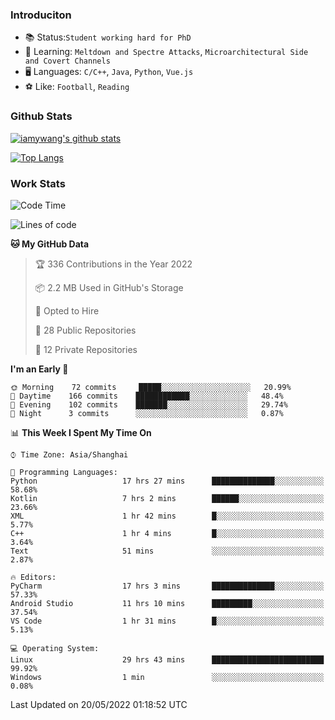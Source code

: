 ### Introduciton

- 📚 Status:`Student working hard for PhD`
- 🔎 Learning: `Meltdown and Spectre Attacks`, `Microarchitectural Side and Covert Channels`
- 🖥️ Languages: `C/C++`, `Java`, `Python`, `Vue.js`
- ⚽ Like: `Football`, `Reading`

### Github Stats

[![iamywang's github stats](https://github-readme-stats.vercel.app/api?username=iamywang&count_private=true&show_icons=true)]()

[![Top Langs](https://github-readme-stats.vercel.app/api/top-langs/?username=iamywang&layout=compact)]()

### Work Stats

<!--START_SECTION:waka-->
![Code Time](http://img.shields.io/badge/Code%20Time-333%20hrs%207%20mins-blue)

![Lines of code](https://img.shields.io/badge/From%20Hello%20World%20I%27ve%20Written--40%20Thousand%20lines%20of%20code-blue)

**🐱 My GitHub Data** 

> 🏆 336 Contributions in the Year 2022
 > 
> 📦 2.2 MB Used in GitHub's Storage 
 > 
> 💼 Opted to Hire
 > 
> 📜 28 Public Repositories 
 > 
> 🔑 12 Private Repositories  
 > 
**I'm an Early 🐤** 

```text
🌞 Morning    72 commits     █████░░░░░░░░░░░░░░░░░░░░   20.99% 
🌆 Daytime    166 commits    ████████████░░░░░░░░░░░░░   48.4% 
🌃 Evening    102 commits    ███████░░░░░░░░░░░░░░░░░░   29.74% 
🌙 Night      3 commits      ░░░░░░░░░░░░░░░░░░░░░░░░░   0.87%

```


📊 **This Week I Spent My Time On** 

```text
⌚︎ Time Zone: Asia/Shanghai

💬 Programming Languages: 
Python                   17 hrs 27 mins      ██████████████░░░░░░░░░░░   58.68% 
Kotlin                   7 hrs 2 mins        ██████░░░░░░░░░░░░░░░░░░░   23.66% 
XML                      1 hr 42 mins        █░░░░░░░░░░░░░░░░░░░░░░░░   5.77% 
C++                      1 hr 4 mins         █░░░░░░░░░░░░░░░░░░░░░░░░   3.64% 
Text                     51 mins             ░░░░░░░░░░░░░░░░░░░░░░░░░   2.87%

🔥 Editors: 
PyCharm                  17 hrs 3 mins       ██████████████░░░░░░░░░░░   57.33% 
Android Studio           11 hrs 10 mins      █████████░░░░░░░░░░░░░░░░   37.54% 
VS Code                  1 hr 31 mins        █░░░░░░░░░░░░░░░░░░░░░░░░   5.13%

💻 Operating System: 
Linux                    29 hrs 43 mins      █████████████████████████   99.92% 
Windows                  1 min               ░░░░░░░░░░░░░░░░░░░░░░░░░   0.08%

```


 Last Updated on 20/05/2022 01:18:52 UTC
<!--END_SECTION:waka-->
